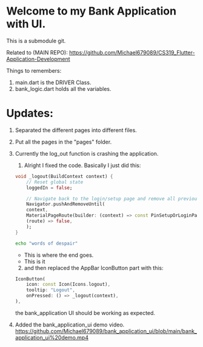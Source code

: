 # Welcome to my Bank Application with UI.

This is a submodule git.

Related to (MAIN REPO): https://github.com/Michael679089/CS319_Flutter-Application-Development

Things to remembers:
1. main.dart is the DRIVER Class.
2. bank_logic.dart holds all the variables.

# Updates:
1. Separated the different pages into different files.
2. Put all the pages in the "pages" folder.
3. Currently the log_out function is crashing the application.
    1. Alright I fixed the code. Basically I just did this:

    ```dart
    void _logout(BuildContext context) {
        // Reset global state
        loggedIn = false;

        // Navigate back to the login/setup page and remove all previous routes
        Navigator.pushAndRemoveUntil(
        context,
        MaterialPageRoute(builder: (context) => const PinSetupOrLoginPage()),
        (route) => false,
        );
    }
    ```
	```bash
	echo "words of despair"	
	```
	- This is where the end goes.
	- This is it

    2. and then replaced the AppBar IconButton part with this:

    ```dart
    IconButton(
        icon: const Icon(Icons.logout),
        tooltip: "Logout",
        onPressed: () => _logout(context),
    ),
    ```

    the bank_application UI should be working as expected.
4. Added the bank_application_ui demo video. https://github.com/Michael679089/bank_application_ui/blob/main/bank_application_ui%20demo.mp4
